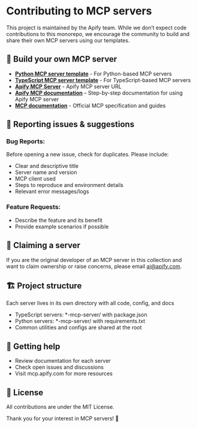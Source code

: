 # Contributing to MCP servers
This project is maintained by the Apify team. While we don’t expect code contributions to this monorepo, we encourage the community to build and share their own MCP servers using our templates.

## 🚀 Build your own MCP server

- **[Python MCP server template](https://apify.com/templates/python-mcp-server)** - For Python-based MCP servers
- **[TypeScript MCP server template](https://apify.com/templates/ts-mcp-server)** - For TypeScript-based MCP servers
- **[Apify MCP Server](https://mcp.apify.com/)** - Apify MCP server URL
- **[Apify MCP documentation](https://docs.apify.com/platform/integrations/mcp)** – Step-by-step documentation for using Apify MCP server
- **[MCP documentation](https://modelcontextprotocol.io/)** - Official MCP specification and guides


## 🐛 Reporting issues & suggestions

### Bug Reports:

Before opening a new issue, check for duplicates. Please include:

- Clear and descriptive title
- Server name and version
- MCP client used
- Steps to reproduce and environment details
- Relevant error messages/logs

### Feature Requests:

- Describe the feature and its benefit
- Provide example scenarios if possible

## 🤝 Claiming a server

If you are the original developer of an MCP server in this collection and want to claim ownership or raise concerns, please email ai@apify.com.

## 🏗️ Project structure

Each server lives in its own directory with all code, config, and docs

- TypeScript servers: *-mcp-server/ with package.json
- Python servers: *-mcp-server/ with requirements.txt
- Common utilities and configs are shared at the root

## 🚀 Getting help

- Review documentation for each server
- Check open issues and discussions
- Visit mcp.apify.com for more resources

## 📄 License

All contributions are under the MIT License.

Thank you for your interest in MCP servers! 🎉
